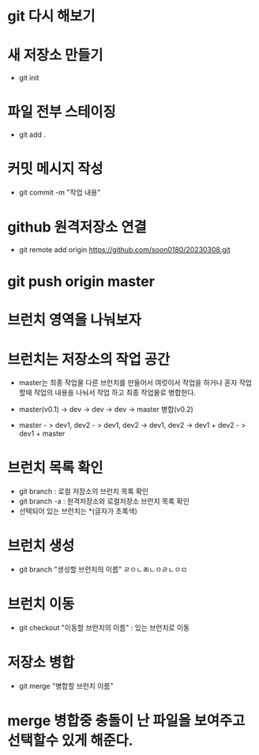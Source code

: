 # git 다시 해보기
# 새 저장소 만들기
- git init

# 파일 전부 스테이징
- git add .

# 커밋 메시지 작성
- git commit -m "작업 내용"

# github 원격저장소 연결
- git remote add origin https://github.com/soon0180/20230308.git

# git push origin master

# 브런치 영역을 나눠보자

# 브런치는 저장소의 작업 공간

- master는 최종 작업물 다른 브런치를 만들어서 여럿이서 
작업을 하거나 혼자 작업할때 작업의 내용을 나눠서 작업 하고 최종 작업물로 병합한다.

- master(v0.1) -> dev -> dev -> dev -> master 병합(v0.2)

- master - > dev1, dev2 - > dev1, dev2 -> dev1, dev2 -> dev1 + dev2 - > dev1 + master

# 브런치 목록 확인
- git branch : 로컬 저장소의 브런치 목록 확인
- git branch -a : 원격저장소와 로컬저장소 브런치 목록 확인
- 선택되어 있는 브런치는 *(글자가 초록색)

# 브런치 생성
- git branch "생성할 브런치의 이름"
ㄹㅇㄴㄻㄴㅇㄹㄴㅇㅁ
# 브런치 이동
- git checkout "이동할 브런치의 이름" : 있는  브런치로 이동

# 저장소 병합
- git merge "병합할 브런치 이름"
# merge 병합중 충돌이 난 파일을 보여주고 선택할수 있게 해준다.